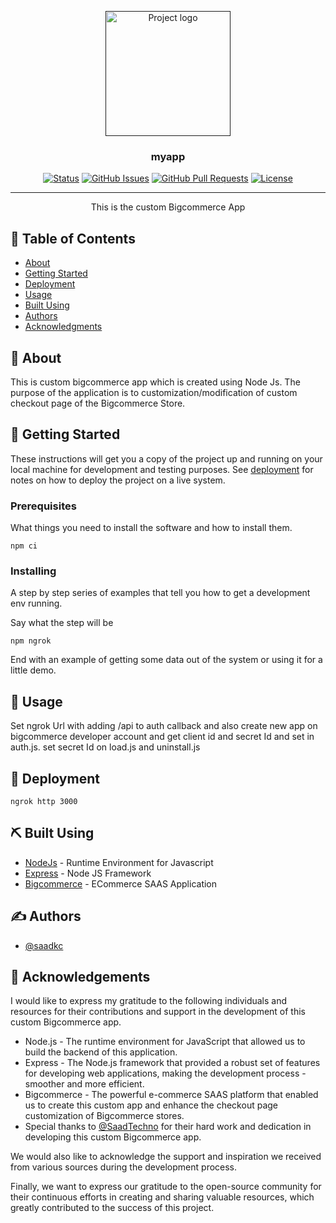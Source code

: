 <p align="center">
  <a href="" rel="noopener">
 <img width=200px height=200px src="https://i.imgur.com/6wj0hh6.jpg" alt="Project logo"></a>
</p>

<h3 align="center">myapp</h3>

<div align="center">

[![Status](https://img.shields.io/badge/status-active-success.svg)]()
[![GitHub Issues](https://img.shields.io/github/issues/kylelobo/The-Documentation-Compendium.svg)](https://github.com/kylelobo/The-Documentation-Compendium/issues)
[![GitHub Pull Requests](https://img.shields.io/github/issues-pr/kylelobo/The-Documentation-Compendium.svg)](https://github.com/kylelobo/The-Documentation-Compendium/pulls)
[![License](https://img.shields.io/badge/license-MIT-blue.svg)](/LICENSE)

</div>

---

<p align="center"> This is the custom Bigcommerce App
    <br> 
</p>

## 📝 Table of Contents

- [About](#about)
- [Getting Started](#getting_started)
- [Deployment](#deployment)
- [Usage](#usage)
- [Built Using](#built_using)
- [Authors](#authors)
- [Acknowledgments](#acknowledgement)

## 🧐 About <a name = "about"></a>

This is custom bigcommerce app which is created using Node Js. The purpose of the application is to customization/modification of custom checkout page of the Bigcommerce Store.

## 🏁 Getting Started <a name = "getting_started"></a>

These instructions will get you a copy of the project up and running on your local machine for development and testing purposes. See [deployment](#deployment) for notes on how to deploy the project on a live system.

### Prerequisites

What things you need to install the software and how to install them.

```
npm ci
```

### Installing

A step by step series of examples that tell you how to get a development env running.

Say what the step will be

```
npm ngrok
```

End with an example of getting some data out of the system or using it for a little demo.

## 🎈 Usage <a name="usage"></a>

Set ngrok Url with adding /api to auth callback and also create new app on bigcommerce developer account and get client id and secret Id and set in auth.js.
set secret Id on load.js and uninstall.js

## 🚀 Deployment <a name = "deployment"></a>

```
ngrok http 3000
```

## ⛏️ Built Using <a name = "built_using"></a>

- [NodeJs](https://nodejs.org/en/) - Runtime Environment for Javascript
- [Express](https://expressjs.com/) - Node JS Framework
- [Bigcommerce](https://bigcommerce.com/) - ECommerce SAAS Application

## ✍️ Authors <a name = "authors"></a>

- [@saadkc](https://github.com/Saadkc) 

## 🎉 Acknowledgements <a name = "acknowledgement"></a>

I would like to express my gratitude to the following individuals and resources for their contributions and support in the development of this custom Bigcommerce app.

- Node.js - The runtime environment for JavaScript that allowed us to build the backend of this application.
- Express - The Node.js framework that provided a robust set of features for developing web applications, making the development process - smoother and more efficient.
- Bigcommerce - The powerful e-commerce SAAS platform that enabled us to create this custom app and enhance the checkout page customization of Bigcommerce stores.
- Special thanks to [@SaadTechno](https://github.com/SaadTechno) for their hard work and dedication in developing this custom Bigcommerce app.

We would also like to acknowledge the support and inspiration we received from various sources during the development process.

Finally, we want to express our gratitude to the open-source community for their continuous efforts in creating and sharing valuable resources, which greatly contributed to the success of this project.
